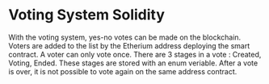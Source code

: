 # Voting System Solidity
With the voting system, yes-no votes can be made on the blockchain. Voters are added to the list by the Etherium address deploying the smart contract. A voter can only vote once. There are 3 stages in a vote : Created, Voting, Ended. These stages are stored with an enum veriable. After a vote is over, it is not possible to vote again on the same address contract.
